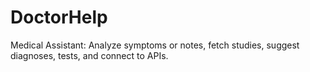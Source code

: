 # DoctorHelp
Medical Assistant: Analyze symptoms or notes, fetch studies, suggest diagnoses, tests, and connect to APIs.
